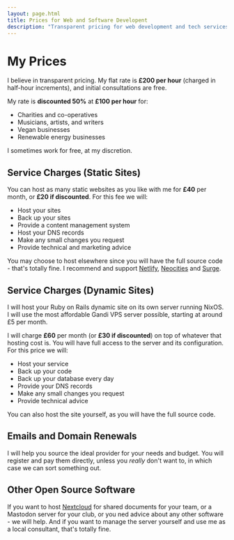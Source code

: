 ```yaml
---
layout: page.html
title: Prices for Web and Software Developent
description: "Transparent pricing for web development and tech services. £100/hour with free initial consultations. View my recent projects and pro-bono work."
---
```


# My Prices

I believe in transparent pricing. My flat rate is **£200 per hour** (charged in half-hour increments), and initial consultations are free.

My rate is **discounted 50%** at **£100 per hour** for:

- Charities and co-operatives
- Musicians, artists, and writers
- Vegan businesses
- Renewable energy businesses

I sometimes work for free, at my discretion.

## Service Charges (Static Sites)

You can host as many static websites as you like with me for **£40** per month, or **£20 if discounted**. For this fee we will:

- Host your sites
- Back up your sites
- Provide a content management system
- Host your DNS records
- Make any small changes you request
- Provide technical and marketing advice

You may choose to host elsewhere since you will have the full source code - that's totally fine. I recommend and support [Netlify](https://netlify.com), [Neocities](https://neocities.org) and [Surge](https://surge.sh).

## Service Charges (Dynamic Sites)

I will host your Ruby on Rails dynamic site on its own server running NixOS. I will use the most affordable Gandi VPS server possible, starting at around £5 per month.

I will charge **£60** per month (or **£30 if discounted**) on top of whatever that hosting cost is. You will have full access to the server and its configuration. For this price we will:

- Host your service
- Back up your code
- Back up your database every day
- Provide your DNS records
- Make any small changes you request
- Provide technical advice

You can also host the site yourself, as you will have the full source code.

## Emails and Domain Renewals

I will help you source the ideal provider for your needs and budget. You will register and pay them directly, unless you _really_ don't want to, in which case we can sort something out.

## Other Open Source Software

If you want to host [Nextcloud](/services/de-googling/) for shared documents for your team, or a Mastodon server for your club, or you ned advice about any other software - we will help. And if you want to manage the server yourself and use me as a local consultant, that's totally fine.
